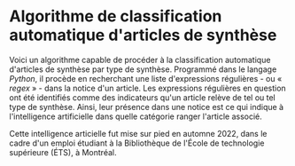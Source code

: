 # Algorithme de classification automatique d'articles de synthèse
Voici un algorithme capable de procéder à la classification automatique d'articles de synthèse par type de synthèse. Programmé dans le langage _Python_, il procède en recherchant une liste d'expressions régulières - ou « _regex_ » - dans la notice d'un article. Les expressions régulières en question ont été identifiés comme des indicateurs qu'un article relève de tel ou tel type de synthèse. Ainsi, leur présence dans une notice est ce qui indique à l'intelligence artificielle dans quelle catégorie ranger l'article associé.

Cette intelligence articielle fut mise sur pied en automne 2022, dans le cadre d'un emploi étudiant à la Bibliothèque de l'École de technologie supérieure (ÉTS), à Montréal.
